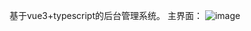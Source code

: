 基于vue3+typescript的后台管理系统。
主界面：
![image](https://user-images.githubusercontent.com/90594665/185052123-1da638bc-abf8-4116-87ba-ea4e2323a2f3.png)
